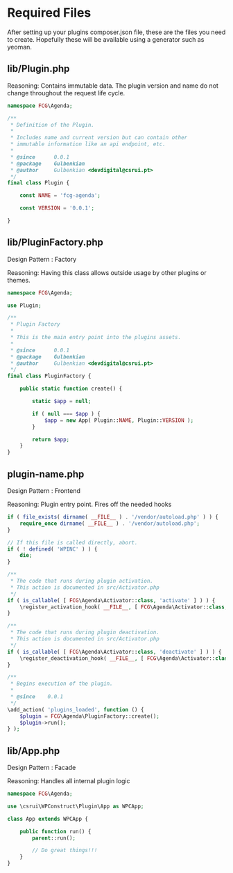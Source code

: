 # Required Files

After setting up your plugins composer.json file, these are the files you need to create.
Hopefully these will be available using a generator such as yeoman.

## lib/Plugin.php

Reasoning: Contains immutable data.
The plugin version and name do not change throughout the request life cycle.

```php
namespace FCG\Agenda;

/**
 * Definition of the Plugin.
 *
 * Includes name and current version but can contain other
 * immutable information like an api endpoint, etc.
 *
 * @since      0.0.1
 * @package    Gulbenkian
 * @author     Gulbenkian <devdigital@csrui.pt>
 */
final class Plugin {

    const NAME = 'fcg-agenda';

    const VERSION = '0.0.1';

}
```

## lib/PluginFactory.php

Design Pattern : Factory

Reasoning: Having this class allows outside usage by other plugins or themes.

```php
namespace FCG\Agenda;

use Plugin;

/**
 * Plugin Factory
 *
 * This is the main entry point into the plugins assets.
 *
 * @since      0.0.1
 * @package    Gulbenkian
 * @author     Gulbenkian <devdigital@csrui.pt>
 */
final class PluginFactory {

    public static function create() {

        static $app = null;

        if ( null === $app ) {
            $app = new App( Plugin::NAME, Plugin::VERSION );
        }

        return $app;
    }
}
```

## plugin-name.php

Design Pattern : Frontend

Reasoning: Plugin entry point. Fires off the needed hooks

```php
if ( file_exists( dirname( __FILE__ ) . '/vendor/autoload.php' ) ) {
    require_once dirname( __FILE__ ) . '/vendor/autoload.php';
}

// If this file is called directly, abort.
if ( ! defined( 'WPINC' ) ) {
    die;
}
```

```php
/**
 * The code that runs during plugin activation.
 * This action is documented in src/Activator.php
 */
if ( is_callable( [ FCG\Agenda\Activator::class, 'activate' ] ) ) {
    \register_activation_hook( __FILE__, [ FCG\Agenda\Activator::class, 'activate' ] );
}

/**
 * The code that runs during plugin deactivation.
 * This action is documented in src/Activator.php
 */
if ( is_callable( [ FCG\Agenda\Activator::class, 'deactivate' ] ) ) {
    \register_deactivation_hook( __FILE__, [ FCG\Agenda\Activator::class, 'deactivate' ] );
}
```

```php
/**
 * Begins execution of the plugin.
 *
 * @since    0.0.1
 */
\add_action( 'plugins_loaded', function () {
    $plugin = FCG\Agenda\PluginFactory::create();
    $plugin->run();
} );
```

## lib/App.php

Design Pattern : Facade

Reasoning: Handles all internal plugin logic

```php
namespace FCG\Agenda;

use \csrui\WPConstruct\Plugin\App as WPCApp;

class App extends WPCApp {

    public function run() {
        parent::run();

        // Do great things!!!
    }
}
```